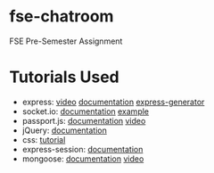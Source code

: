 # fse-chatroom
FSE Pre-Semester Assignment

# Tutorials Used
 - express: [video](https://www.youtube.com/watch?v=SccSCuHhOw0) [documentation](https://developer.mozilla.org/en-US/docs/Learn/Server-side/Express_Nodejs/routes) [express-generator](https://expressjs.com/en/starter/generator.html)
 - socket.io: [documentation](https://socket.io/docs/v4/) [example](https://github.com/onedesign/express-socketio-tutorial)
 - passport.js: [documentation](https://www.passportjs.org/tutorials/password/) [video](https://www.youtube.com/watch?v=-RCnNyD0L-s&t=1783s)
 - jQuery: [documentation](https://api.jquery.com)
 - css: [tutorial](https://www.codecademy.com/enrolled/courses/learn-css-flexbox-and-grid)
 - express-session: [documentation](https://www.npmjs.com/package/express-session)
 - mongoose: [documentation](https://mongoosejs.com/docs/index.html) [video](https://www.youtube.com/watch?v=fgTGADljAeg&t=1235s)